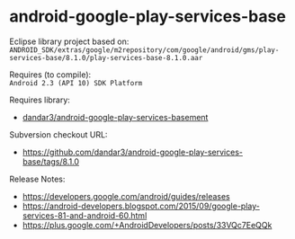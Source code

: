 android-google-play-services-base
=================================

Eclipse library project based on:<br/>
`ANDROID_SDK/extras/google/m2repository/com/google/android/gms/play-services-base/8.1.0/play-services-base-8.1.0.aar`

Requires (to compile):<br/>
`Android 2.3 (API 10) SDK Platform`

Requires library:</br>
* [dandar3/android-google-play-services-basement](https://github.com/dandar3/android-google-play-services-basement)

Subversion checkout URL:<br/>
* https://github.com/dandar3/android-google-play-services-base/tags/8.1.0

Release Notes:<br/>
* https://developers.google.com/android/guides/releases
* https://android-developers.blogspot.com/2015/09/google-play-services-81-and-android-60.html
* https://plus.google.com/+AndroidDevelopers/posts/33VQc7EeQQk